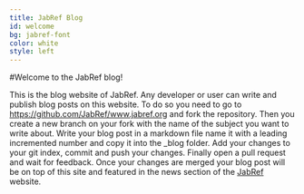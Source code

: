 ```yaml
---
title: JabRef Blog
id: welcome
bg: jabref-font
color: white
style: left
---
```


#Welcome to the JabRef blog!

This is the blog website of JabRef. Any developer or user can write and publish blog posts on this website. To do so you need to go to <https://github.com/JabRef/www.jabref.org> and fork the repository. Then you create a new branch on your fork with the name of the subject you want to write about. Write your blog post in a markdown file name it with a leading incremented number and copy it into the _blog folder. Add your changes to your git index, commit and push your changes. Finally open a pull request and wait for feedback. Once your changes are merged your blog post will be on top of this site and featured in the news section of the [JabRef](../#news) website.  

